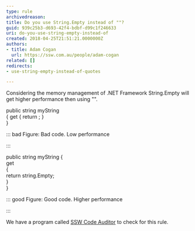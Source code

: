 ```yaml
---
type: rule
archivedreason: 
title: Do you use String.Empty instead of ""?
guid: 939c25b3-d693-42f4-bdbf-d99c1f246633
uri: do-you-use-string-empty-instead-of
created: 2018-04-25T21:51:21.0000000Z
authors:
- title: Adam Cogan
  url: https://ssw.com.au/people/adam-cogan
related: []
redirects:
- use-string-empty-instead-of-quotes

---
```


Considering the memory management of .NET Framework String.Empty will get higher performance then using "".

<!--endintro-->

public string myString     
{
 get
 {
 return ;
 }     
}


::: bad
Figure: Bad code. Low performance

:::


public string myString
{     
 get     
 {     
 return string.Empty;     
 }     
}


::: good
Figure: Good code. Higher performance

:::


We have a program called [SSW Code Auditor](https&#58;//www.ssw.com.au/ssw/CodeAuditor/Rules.aspx#TimeSpan) to check for this rule.
